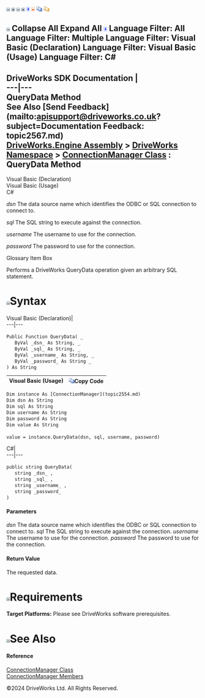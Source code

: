 ![](dotnetimages/collapse.gif) ![](dotnetimages/expand.gif) ![](dotnetimages/collapse.gif) ![](dotnetimages/expand.gif) ![](dotnetimages/drpdown.gif) ![](dotnetimages/drpdown_orange.gif) ![](dotnetimages/copycode.gif) ![](dotnetimages/copycodeHighlight.gif)

![](dotnetimages/collapse.gif) Collapse All Expand All ![](dotnetimages/drpdown.gif) Language Filter: All  Language Filter: Multiple  Language Filter: Visual Basic (Declaration) Language Filter: Visual Basic (Usage) Language Filter: C#  
---  
DriveWorks SDK Documentation  |   
---|---  
QueryData Method   
See Also [Send Feedback](mailto:apisupport@driveworks.co.uk?subject=Documentation Feedback: topic2567.md)  
[DriveWorks.Engine Assembly](topic2156.md) > [DriveWorks Namespace](topic2159.md) > [ConnectionManager Class](topic2554.md) : QueryData Method  
---  
  
Visual Basic (Declaration)    
Visual Basic (Usage)    
C# 

_dsn_
    The data source name which identifies the ODBC or SQL connection to connect to.

_sql_
    The SQL string to execute against the connection.

_username_
    The username to use for the connection.

_password_
    The password to use for the connection.

Glossary Item Box

Performs a DriveWorks QueryData operation given an arbitrary SQL statement. 

# ![](dotnetimages/collapse.gif)Syntax

Visual Basic (Declaration)|   
---|---  
      
    
    Public Function QueryData( _
       ByVal _dsn_ As String, _
       ByVal _sql_ As String, _
       ByVal _username_ As String, _
       ByVal _password_ As String _
    ) As String  
  
Visual Basic (Usage)| ![](dotnetimages/copycode.gif)Copy Code  
---|---  
      
    
    Dim instance As [ConnectionManager](topic2554.md)
    Dim dsn As String
    Dim sql As String
    Dim username As String
    Dim password As String
    Dim value As String
     
    value = instance.QueryData(dsn, sql, username, password)  
  
C#|   
---|---  
      
    
    public string QueryData( 
       string _dsn_ ,
       string _sql_ ,
       string _username_ ,
       string _password_
    )  
  
#### Parameters

 _dsn_
    The data source name which identifies the ODBC or SQL connection to connect to.
_sql_
    The SQL string to execute against the connection.
_username_
    The username to use for the connection.
_password_
    The password to use for the connection.

#### Return Value

The requested data.

# ![](dotnetimages/collapse.gif)Requirements

**Target Platforms:** Please see DriveWorks software prerequisites.

# ![](dotnetimages/collapse.gif)See Also

#### Reference

[ConnectionManager Class](topic2554.md)   
[ConnectionManager Members](topic2555.md)

©2024 DriveWorks Ltd. All Rights Reserved.
